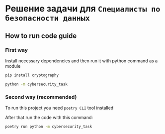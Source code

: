 # Решение задачи для `Специалисты по безопасности данных`

## How to run code guide

### First way

Install necessary dependencies and then run it with python command as a module

```bash
pip install cryptography

python -m cybersecurity_task
```

### Second way (recommended)

To run this project you need `poetry CLI` tool installed

After that run the code with this command:

```bash
poetry run python -m cybersecurity_task
```
